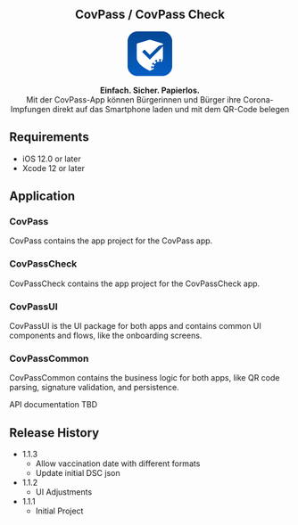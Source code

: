 <h2 align="center">CovPass / CovPass Check</h2>
<p align="center">
  <a href="#" align="center">
    <img src="Source/CovPassApp/Source/Resources/Assets.xcassets/AppIcon.appiconset/80.png" alt="Logo" width="80" height="80">
  </a>
  <p align="center">
    <b>Einfach. Sicher. Papierlos.</b><br>
    Mit der CovPass-App können Bürgerinnen und Bürger ihre Corona-Impfungen direkt auf das Smartphone laden und mit dem QR-Code belegen
  </p>
</p>

## Requirements

- iOS 12.0 or later
- Xcode 12 or later

## Application

### CovPass

CovPass contains the app project for the CovPass app.

### CovPassCheck

CovPassCheck contains the app project for the CovPassCheck app.

### CovPassUI

CovPassUI is the UI package for both apps and contains common UI components and flows, like the onboarding screens.

### CovPassCommon

CovPassCommon contains the business logic for both apps, like QR code parsing, signature validation, and persistence.

API documentation TBD

## Release History

* 1.1.3
    * Allow vaccination date with different formats
    * Update initial DSC json
* 1.1.2
    * UI Adjustments
* 1.1.1
    * Initial Project